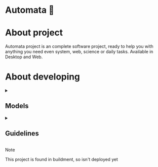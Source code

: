 <!-- setup colored-icons -->

<link
  rel="stylesheet"
  href="https://cdn.jsdelivr.net/gh/dheereshagrwal/colored-icons@1.7.7/src/app/ci.min.css"
/>

# Automata :robot:

# About project

Automata project is an complete software project,
ready to help you with anything you need even system, web, science or daily tasks. Available in Desktop and Web.

# About developing

<details>
  
  <summary><h2>Models</h2></summary>

## List of available models

- Image classification
- Value predictions

## APIS &lt;/&gt;

  <table>
    <thead align="center">
      <tr border: none;>
      <td><b>Type</b></td>
      <td><b>Name</b></td>
      <td><b>API</b></td>
      <td><b>Language</b></td>
      </tr>
    </thead>
    <tbody>
      <tr>
          <td><b>Web &#127760; </b></td>
          <td><b>YouTube <i class="ci ci-youtube"></i></b></td>
          <td><b>Pytube</b></td>
          <td><b>Python <i class="ci ci-python"></i> </b></td>
      </tr>
      <tr>
          <td><b>AI &#129302; </b></td>
          <td><b>ChatGpt</b></td>
          <td><b>OpenAI</i></b></td>
          <td><b>Python <i class="ci ci-python"></i> </b></td>
      </tr>
      <tr>
          <td><b>AI &#129302; </b></td>
          <td><b>Google <i class="ci ci-google"></i></b></td>
          <td><b>Google search</b></td>
          <td><b>Python <i class="ci ci-python"></i></b></td>
      </tr>
    </tbody>
  </table>

## Models hosts platforms

The second house for the AI models

- Whatsapp <i class="ci ci-whatsapp"></i>
- Discord <i class="ci ci-discord"></i>

</details>

<details>
<summary><h2>Guidelines</h2></summary>

### For developers :computer:
The documentation of all you ned to know for contribute is there next

[Contribution guidelines](Documentation/contribution.md)

---

### License :book:
The project is licensed under the MIT license. See the [License](License.txt) file for more details.

---

### Contact :email:

For any inquires or feedback, feel free to contact me at feerperez1214@gmail.com


</details>


> [!NOTE]
> This project is found in buildment, so isn't deployed yet